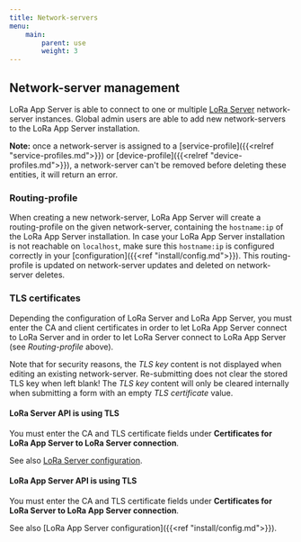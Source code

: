 ```yaml
---
title: Network-servers
menu:
    main:
        parent: use
        weight: 3
---
```


## Network-server management

LoRa App Server is able to connect to one or multiple [LoRa Server](/loraserver/)
network-server instances. Global admin users are able to add new
network-servers to the LoRa App Server installation.

**Note:** once a network-server is assigned to a
[service-profile]({{<relref "service-profiles.md">}}) or
[device-profile]({{<relref "device-profiles.md">}}), a network-server can't
be removed before deleting these entities, it will return an error.

### Routing-profile

When creating a new network-server, LoRa App Server will create a
routing-profile on the given network-server, containing the `hostname:ip`
of the LoRa App Server installation. In case your LoRa App Server installation
is not reachable on `localhost`, make sure this `hostname:ip` is configured
correctly in your [configuration]({{<ref "install/config.md">}}).
This routing-profile is updated on network-server updates and deleted on
network-server deletes.

### TLS certificates

Depending the configuration of LoRa Server and LoRa App Server, you must enter
the CA and client certificates in order to let LoRa App Server connect to
LoRa Server and in order to let LoRa Server connect to LoRa App Server
(see *Routing-profile* above).

Note that for security reasons, the *TLS key* content is not displayed
when editing an existing network-server. Re-submitting does not clear the
stored TLS key when left blank! The *TLS key* content will only be cleared
internally when submitting a form with an empty *TLS certificate* value.

#### LoRa Server API is using TLS

You must enter the CA and TLS certificate fields under
**Certificates for LoRa App Server to LoRa Server connection**.

See also [LoRa Server configuration](https://docs.loraserver.io/loraserver/install/config/).

#### LoRa App Server API is using TLS

You must enter the CA and TLS certificate fields under
**Certificates for LoRa Server to LoRa App Server connection**.

See also [LoRa App Server configuration]({{<ref "install/config.md">}}).

